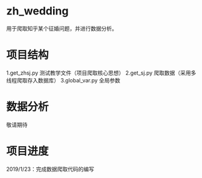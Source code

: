# zh_wedding
用于爬取知乎某个征婚问题，并进行数据分析。

# 项目结构
1.get_zhsj.py 测试教学文件（项目爬取核心思想）
2.get_sj.py 爬取数据（采用多线程爬取存入数据库）
3.global_var.py 全局参数

# 数据分析

敬请期待

# 项目进度

2019/1/23：完成数据爬取代码的编写